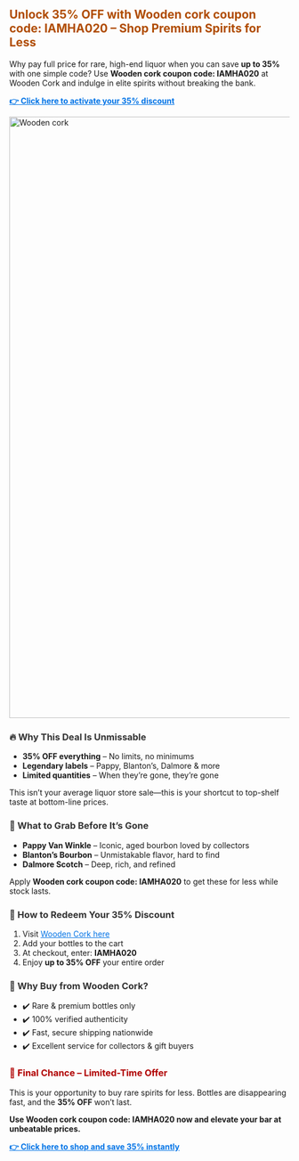  <h2 style="color: #b04c00;">Unlock 35% OFF with Wooden cork coupon code: IAMHA020 – Shop Premium Spirits for Less</h2>
  <p>Why pay full price for rare, high-end liquor when you can save <strong>up to 35%</strong> with one simple code? Use <strong>Wooden cork coupon code: IAMHA020</strong> at Wooden Cork and indulge in elite spirits without breaking the bank.</p>
  <p><a href="https://shorturl.at/Uxpph" style="color: #0073e6; font-weight: bold;">👉 Click here to activate your 35% discount</a></p>
<img src="https://images.mirror-media.xyz/publication-images/WgLwdMt2DCu-d3Pd5BlOK.jpeg?height=540&width=1080" alt=" Wooden cork" width="1080">
  <h3 style="margin-top: 24px; color: #333;">🔥 Why This Deal Is Unmissable</h3>
  <ul>
    <li><strong>35% OFF everything</strong> – No limits, no minimums</li>
    <li><strong>Legendary labels</strong> – Pappy, Blanton’s, Dalmore & more</li>
    <li><strong>Limited quantities</strong> – When they’re gone, they’re gone</li>
  </ul>
  <p>This isn’t your average liquor store sale—this is your shortcut to top-shelf taste at bottom-line prices.</p>

  <h3 style="margin-top: 24px; color: #333;">🥃 What to Grab Before It’s Gone</h3>
  <ul>
    <li><strong>Pappy Van Winkle</strong> – Iconic, aged bourbon loved by collectors</li>
    <li><strong>Blanton’s Bourbon</strong> – Unmistakable flavor, hard to find</li>
    <li><strong>Dalmore Scotch</strong> – Deep, rich, and refined</li>
  </ul>
  <p>Apply <strong>Wooden cork coupon code: IAMHA020</strong> to get these for less while stock lasts.</p>

  <h3 style="margin-top: 24px; color: #333;">🔑 How to Redeem Your 35% Discount</h3>
  <ol>
    <li>Visit <a href="https://shorturl.at/Uxpph" style="color: #0073e6;">Wooden Cork here</a></li>
    <li>Add your bottles to the cart</li>
    <li>At checkout, enter: <strong>IAMHA020</strong></li>
    <li>Enjoy <strong>up to 35% OFF</strong> your entire order</li>
  </ol>

  <h3 style="margin-top: 24px; color: #333;">🎯 Why Buy from Wooden Cork?</h3>
  <ul>
    <li>✔️ Rare & premium bottles only</li>
    <li>✔️ 100% verified authenticity</li>
    <li>✔️ Fast, secure shipping nationwide</li>
    <li>✔️ Excellent service for collectors & gift buyers</li>
  </ul>

  <h3 style="margin-top: 24px; color: #b00000;">🚨 Final Chance – Limited-Time Offer</h3>
  <p>This is your opportunity to buy rare spirits for less. Bottles are disappearing fast, and the <strong>35% OFF</strong> won’t last.</p>
  <p><strong>Use Wooden cork coupon code: IAMHA020 now and elevate your bar at unbeatable prices.</strong></p>
  <p><a href="https://shorturl.at/Uxpph" style="color: #0073e6; font-weight: bold;">👉 Click here to shop and save 35% instantly</a></p>
</div>

